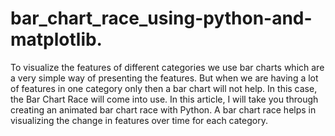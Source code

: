 # bar_chart_race_using-python-and-matplotlib.
To visualize the features of different categories we use bar charts which are a very simple way of presenting the features. But when we are having a lot of features in one category only then a bar chart will not help. In this case, the Bar Chart Race will come into use. In this article, I will take you through creating an animated bar chart race with Python. A bar chart race helps in visualizing the change in features over time for each category.
